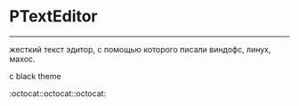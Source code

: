 # PTextEditor
___

жесткий текст эдитор, с помощью которого писали виндофс, линух, махос.

с black theme

:octocat::octocat::octocat:

